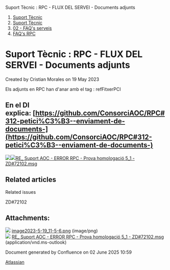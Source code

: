 Suport Tècnic : RPC - FLUX DEL SERVEI - Documents adjunts  

1.  [Suport Tècnic](index.md)
2.  [Suport Tècnic](13893782.md)
3.  [02 - FAQ's serveis](26313393.md)
4.  [FAQ's RPC](28705609.md)

Suport Tècnic : RPC - FLUX DEL SERVEI - Documents adjunts
=========================================================

Created by Cristian Morales on 19 May 2023

Els adjunts en RPC han d'anar amb el tag : refFitxerPCI

En el DI explica: [https://github.com/ConsorciAOC/RPC#312-petici%C3%B3--enviament-de-documents-](https://github.com/ConsorciAOC/RPC#312-petici%C3%B3--enviament-de-documents-)
------------------------------------------------------------------------------------------------------------------------------------------------------------------------------

  

![](attachments/81856323/81856324.png)[![](download/resources/com.atlassian.confluence.plugins.confluence-view-file-macro:view-file-macro-resources/images/placeholder-medium-file.png)RE\_ Suport AOC - ERROR RPC - Prova homologació 5\_1 - ZD#72102.msg](/download/attachments/81856323/RE_%20Suport%20AOC%20-%20ERROR%20RPC%20-%20Prova%20homologaci%C3%B3%205_1%20-%20ZD%2372102.msg?version=1&modificationDate=1684487157302&api=v2)

  

Related articles
----------------

  

Related issues

ZD#72102

Attachments:
------------

![](images/icons/bullet_blue.gif) [image2023-5-19\_11-5-6.png](attachments/81856323/81856324.png) (image/png)  
![](images/icons/bullet_blue.gif) [RE\_ Suport AOC - ERROR RPC - Prova homologació 5\_1 - ZD#72102.msg](attachments/81856323/81856325.msg) (application/vnd.ms-outlook)  

Document generated by Confluence on 02 June 2025 10:59

[Atlassian](http://www.atlassian.com/)